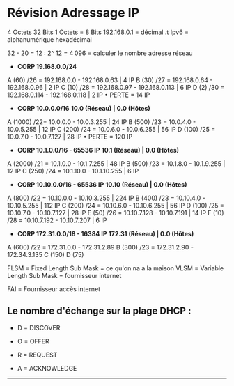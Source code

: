 # **Révision Adressage IP**

4 Octets
32 Bits
1 Octets = 8 Bits
192.168.0.1 = décimal .t
Ipv6 = alphanumérique hexadécimal


32 - 20 = 12  : 2^ 12 = 4 096 = calculer le nombre adresse réseau 


- **CORP   19.168.0.0/24**

A (60) /26 = 192.168.0.0 - 192.168.0.63 | 4 IP
B (30) /27 = 192.168.0.64 - 192.168.0.96  | 2 IP
C (10) /28 = 192.168.0.97 - 192.168.0.113 | 6 IP
D (2)   /30 =  192.168.0.114 - 192.168.0.118 | 2 IP
    • PERTE = 14 IP 

- **CORP  10.0.0.0/16**
**10.0 (Réseau) | 0.0 (Hôtes)**

A (1000) /22= 10.0.0.0 - 10.0.3.255 | 24 IP
B (500) /23 = 10.0.4.0  -  10.0.5.255 | 12 IP
C (200) /24 = 10.0.6.0 - 10.0.6.255 | 56 IP
D (100) /25 = 10.0.7.0 - 10.0.7.127 | 28 IP
    • PERTE = 120 IP

- **CORP 10.1.0.0/16 - 65536 IP**
**10.1 (Réseau) | 0.0 (Hôtes)**

A (2000) /21 = 10.1.0.0 - 10.1.7.255 | 48 IP
B (500) /23 = 10.1.8.0 - 10.1.9.255 | 12 IP
C (250) /24 = 10.1.10.0 - 10.1.10.255 | 6 IP


- **CORP 10.10.0.0/16 - 65536 IP**
**10.10 (Réseau) | 0.0 (Hôtes)**

A (800)  /22 = 10.10.0.0 - 10.10.3.255 | 224 IP
B (400)  /23 = 10.10.4.0 - 10.10.5.255 | 112 IP
C (200) /24 = 10.10.6.0 - 10.10.6.255 | 56 IP
D (100) /25 = 10.10.7.0 - 10.10.7.127 | 28 IP
E (50) /26 = 10.10.7.128 - 10.10.7.191 | 14 IP
F (10) /28 = 10.10.7.192 - 10.10.7.207 | 6 IP

- **CORP 172.31.0.0/18  - 16384 IP**
**172.31 (Réseau) | 0.0 (Hôtes)**

A (600) /22 = 172.31.0.0 - 172.31.2.89 
B (300) /23 = 172.31.2.90 - 172.34.3.135
C (150)
D (75)



FLSM = Fixed Length Sub Mask = ce qu'on na a la maison
VLSM = Variable Length Sub Mask = fournisseur internet

FAI = Fournisseur accès internet



## **Le nombre d'échange sur la plage DHCP :**

- D = DISCOVER

- O = OFFER

- R = REQUEST

- A = ACKNOWLEDGE

---
